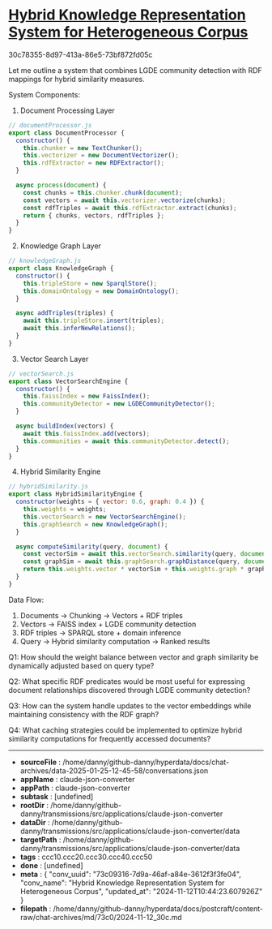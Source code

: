 # [Hybrid Knowledge Representation System for Heterogeneous Corpus](https://claude.ai/chat/73c09316-7d9a-46af-a84e-3612f3f3fe04)

30c78355-8d97-413a-86e5-73bf872fd05c

 Let me outline a system that combines LGDE community detection with RDF mappings for hybrid similarity measures.

System Components:

1. Document Processing Layer
```javascript
// documentProcessor.js
export class DocumentProcessor {
  constructor() {
    this.chunker = new TextChunker();
    this.vectorizer = new DocumentVectorizer();
    this.rdfExtractor = new RDFExtractor();
  }

  async process(document) {
    const chunks = this.chunker.chunk(document);
    const vectors = await this.vectorizer.vectorize(chunks);
    const rdfTriples = await this.rdfExtractor.extract(chunks);
    return { chunks, vectors, rdfTriples };
  }
}
```

2. Knowledge Graph Layer
```javascript
// knowledgeGraph.js
export class KnowledgeGraph {
  constructor() {
    this.tripleStore = new SparqlStore();
    this.domainOntology = new DomainOntology();
  }

  async addTriples(triples) {
    await this.tripleStore.insert(triples);
    await this.inferNewRelations();
  }
}
```

3. Vector Search Layer
```javascript
// vectorSearch.js
export class VectorSearchEngine {
  constructor() {
    this.faissIndex = new FaissIndex();
    this.communityDetector = new LGDECommunityDetector();
  }

  async buildIndex(vectors) {
    await this.faissIndex.add(vectors);
    this.communities = await this.communityDetector.detect();
  }
}
```

4. Hybrid Similarity Engine
```javascript
// hybridSimilarity.js
export class HybridSimilarityEngine {
  constructor(weights = { vector: 0.6, graph: 0.4 }) {
    this.weights = weights;
    this.vectorSearch = new VectorSearchEngine();
    this.graphSearch = new KnowledgeGraph();
  }

  async computeSimilarity(query, document) {
    const vectorSim = await this.vectorSearch.similarity(query, document);
    const graphSim = await this.graphSearch.graphDistance(query, document);
    return this.weights.vector * vectorSim + this.weights.graph * graphSim;
  }
}
```

Data Flow:
1. Documents → Chunking → Vectors + RDF triples
2. Vectors → FAISS index + LGDE community detection
3. RDF triples → SPARQL store + domain inference
4. Query → Hybrid similarity computation → Ranked results

Q1: How should the weight balance between vector and graph similarity be dynamically adjusted based on query type?

Q2: What specific RDF predicates would be most useful for expressing document relationships discovered through LGDE community detection?

Q3: How can the system handle updates to the vector embeddings while maintaining consistency with the RDF graph?

Q4: What caching strategies could be implemented to optimize hybrid similarity computations for frequently accessed documents?

---

* **sourceFile** : /home/danny/github-danny/hyperdata/docs/chat-archives/data-2025-01-25-12-45-58/conversations.json
* **appName** : claude-json-converter
* **appPath** : claude-json-converter
* **subtask** : [undefined]
* **rootDir** : /home/danny/github-danny/transmissions/src/applications/claude-json-converter
* **dataDir** : /home/danny/github-danny/transmissions/src/applications/claude-json-converter/data
* **targetPath** : /home/danny/github-danny/transmissions/src/applications/claude-json-converter/data
* **tags** : ccc10.ccc20.ccc30.ccc40.ccc50
* **done** : [undefined]
* **meta** : {
  "conv_uuid": "73c09316-7d9a-46af-a84e-3612f3f3fe04",
  "conv_name": "Hybrid Knowledge Representation System for Heterogeneous Corpus",
  "updated_at": "2024-11-12T10:44:23.607926Z"
}
* **filepath** : /home/danny/github-danny/hyperdata/docs/postcraft/content-raw/chat-archives/md/73c0/2024-11-12_30c.md